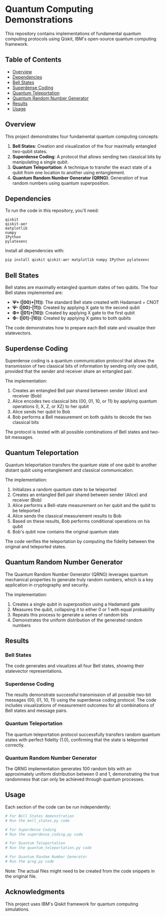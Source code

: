 # Quantum Computing Demonstrations

This repository contains implementations of fundamental quantum computing protocols using Qiskit, IBM's open-source quantum computing framework.

## Table of Contents
- [Overview](#overview)
- [Dependencies](#dependencies)
- [Bell States](#bell-states)
- [Superdense Coding](#superdense-coding)
- [Quantum Teleportation](#quantum-teleportation)
- [Quantum Random Number Generator](#quantum-random-number-generator)
- [Results](#results)
- [Usage](#usage)

## Overview

This project demonstrates four fundamental quantum computing concepts:

1. **Bell States**: Creation and visualization of the four maximally entangled two-qubit states.
2. **Superdense Coding**: A protocol that allows sending two classical bits by manipulating a single qubit.
3. **Quantum Teleportation**: A technique to transfer the exact state of a qubit from one location to another using entanglement.
4. **Quantum Random Number Generator (QRNG)**: Generation of true random numbers using quantum superposition.

## Dependencies

To run the code in this repository, you'll need:

```
qiskit
qiskit-aer
matplotlib
numpy
IPython
pylatexenc
```

Install all dependencies with:

```bash
pip install qiskit qiskit-aer matplotlib numpy IPython pylatexenc
```

## Bell States

Bell states are maximally entangled quantum states of two qubits. The four Bell states implemented are:

- **Ψ+ (|00⟩+|11⟩)**: The standard Bell state created with Hadamard + CNOT
- **Ψ- (|00⟩-|11⟩)**: Created by applying X gate to the second qubit
- **Φ+ (|01⟩+|10⟩)**: Created by applying X gate to the first qubit
- **Φ- (|01⟩-|10⟩)**: Created by applying X gates to both qubits

The code demonstrates how to prepare each Bell state and visualize their statevectors.

## Superdense Coding

Superdense coding is a quantum communication protocol that allows the transmission of two classical bits of information by sending only one qubit, provided that the sender and receiver share an entangled pair.

The implementation:
1. Creates an entangled Bell pair shared between sender (Alice) and receiver (Bob)
2. Alice encodes two classical bits (00, 01, 10, or 11) by applying quantum operations (I, X, Z, or XZ) to her qubit
3. Alice sends her qubit to Bob
4. Bob performs a Bell measurement on both qubits to decode the two classical bits

The protocol is tested with all possible combinations of Bell states and two-bit messages.

## Quantum Teleportation

Quantum teleportation transfers the quantum state of one qubit to another distant qubit using entanglement and classical communication.

The implementation:
1. Initializes a random quantum state to be teleported
2. Creates an entangled Bell pair shared between sender (Alice) and receiver (Bob)
3. Alice performs a Bell-state measurement on her qubit and the qubit to be teleported
4. Alice sends the classical measurement results to Bob
5. Based on these results, Bob performs conditional operations on his qubit
6. Bob's qubit now contains the original quantum state

The code verifies the teleportation by computing the fidelity between the original and teleported states.

## Quantum Random Number Generator

The Quantum Random Number Generator (QRNG) leverages quantum mechanical properties to generate truly random numbers, which is a key application in cryptography and security.

The implementation:
1. Creates a single qubit in superposition using a Hadamard gate
2. Measures the qubit, collapsing it to either 0 or 1 with equal probability
3. Repeats this process to generate a series of random bits
4. Demonstrates the uniform distribution of the generated random numbers

## Results

### Bell States
The code generates and visualizes all four Bell states, showing their statevector representations.

### Superdense Coding
The results demonstrate successful transmission of all possible two-bit messages (00, 01, 10, 11) using the superdense coding protocol. The code includes visualizations of measurement outcomes for all combinations of Bell states and message pairs.

### Quantum Teleportation
The quantum teleportation protocol successfully transfers random quantum states with perfect fidelity (1.0), confirming that the state is teleported correctly.

### Quantum Random Number Generator
The QRNG implementation generates 100 random bits with an approximately uniform distribution between 0 and 1, demonstrating the true randomness that can only be achieved through quantum processes.

## Usage

Each section of the code can be run independently:

```python
# For Bell States demonstration
# Run the bell_states.py code

# For Superdense Coding
# Run the superdense_coding.py code

# For Quantum Teleportation
# Run the quantum_teleportation.py code

# For Quantum Random Number Generator
# Run the qrng.py code
```

Note: The actual files might need to be created from the code snippets in the original file.

## Acknowledgments

This project uses IBM's Qiskit framework for quantum computing simulations.
